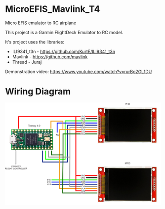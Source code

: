 # MicroEFIS_Mavlink_T4
Micro EFIS emulator to RC airplane

This project is a Garmin FlightDeck Emulator to RC model.

It's project uses the libraries:
 - ILI9341_t3n - https://github.com/KurtE/ILI9341_t3n
 - Mavlink - https://github.com/mavlink
 - Thread - Juraj

Demonstration video: https://www.youtube.com/watch?v=rurBo2GL1DU

# Wiring Diagram
![alt text](https://github.com/paulopilot/MicroEFIS_Mavlink_T4/blob/main/images/Wiring%20Diagram.png?raw=true)
